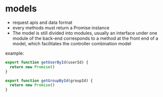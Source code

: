 # models

- request apis and data format
- every methods must return a Promise instance
- The model is still divided into modules, usually an interface under one module of the back-end corresponds to a method at the front end of a model, which facilitates the controller combination model

example:

```javascript
export function getUserById(userId) {
  return new Promise()
}

export function getGroupById(groupId) {
  return new Promise()
}
```
